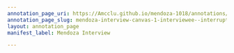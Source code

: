 ```yaml
---
annotation_page_uri: https://Amcclu.github.io/mendoza-1018/annotations/mendoza-interview-canvas-1-interviewee--interrupting--relating-firsthand-experience-.json
annotation_page_slug: mendoza-interview-canvas-1-interviewee--interrupting--relating-firsthand-experience-
layout: annotation_page
manifest_label: Mendoza Interview

---
```

